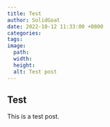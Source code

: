 ```yaml
---
title: Test
author: SolidGoat
date: 2022-10-12 11:33:00 +0800
categories:
tags:
image:
  path:
  width: 
  height: 
  alt: Test post
---
```


## Test

This is a test post.
